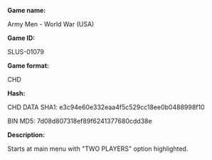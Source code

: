 ﻿**Game name:**

Army Men - World War (USA)

**Game ID:**

SLUS-01079

**Game format:**

CHD

**Hash:**

CHD DATA SHA1: e3c94e60e332eaa4f5c529cc18ee0b0488998f10

BIN MD5: 7d08d807318ef89f6241377680cdd38e

**Description:**

Starts at main menu with "TWO PLAYERS" option highlighted.